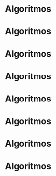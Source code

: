 # Algoritmos
# Algoritmos
# Algoritmos
# Algoritmos
# Algoritmos
# Algoritmos
# Algoritmos
# Algoritmos
